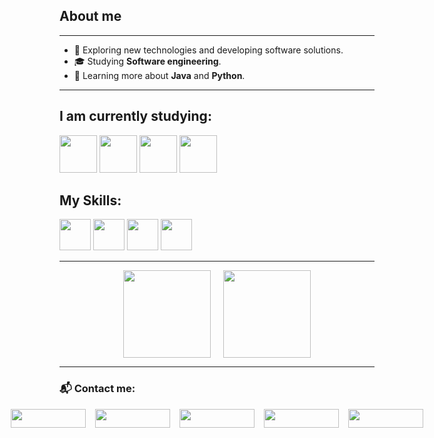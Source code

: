 ## About me
---

- 🤔 Exploring new technologies and developing software solutions.
- 🎓 Studying **Software engineering**.
- 🌱 Learning more about **Java** and **Python**.


---
 ## I am currently studying:
  <img src="https://cdn.jsdelivr.net/gh/devicons/devicon@latest/icons/java/java-original-wordmark.svg" width="60" height="60" /> <img src="https://cdn.jsdelivr.net/gh/devicons/devicon@latest/icons/spring/spring-original-wordmark.svg" width="60" height="60"/>  <img src="https://cdn.jsdelivr.net/gh/devicons/devicon@latest/icons/mysql/mysql-original-wordmark.svg" width="60" height="60"/> <img src="https://cdn.jsdelivr.net/gh/devicons/devicon@latest/icons/angular/angular-original.svg" width="60" height="60"/>
          

## My Skills:
  <img src="https://cdn.jsdelivr.net/gh/devicons/devicon@latest/icons/git/git-original.svg" width="50" height="50"/> <img src="https://cdn.jsdelivr.net/gh/devicons/devicon@latest/icons/intellij/intellij-original.svg" width="50" height="50"/> <img src="https://cdn.jsdelivr.net/gh/devicons/devicon@latest/icons/postman/postman-original.svg" width="50" height="50"/> <img src="https://cdn.jsdelivr.net/gh/devicons/devicon@latest/icons/vscode/vscode-original.svg" width="50" height="50"/>
          
          
            
---

<div style="display: flex; gap: 20px; justify-content: center; align-items: center;">
  <a href="https://github.com/gmarrtinss" target="_blank">
    <img height="140em" src="https://github-readme-stats.vercel.app/api?username=gmarrtinss&show_icons=true&theme=swift&include_all_commits=true&count_private=true" />
  </a>
  <a href="https://github.com/gmarrtinss" target="_blank">
    <img height="140em" src="https://github-readme-stats.vercel.app/api/top-langs/?username=gmarrtinss&layout=compact&langs_count=16&theme=swift" />
  </a>
</div>

---

### 📬 Contact me:

<div style="display: flex; gap: 15px; justify-content: center; align-items: center;">
  <a href="https://www.linkedin.com/in/gmarrtinss/" target="_blank">
    <img src="https://img.shields.io/badge/-LinkedIn-%230077B5?style=for-the-badge&logo=linkedin&logoColor=black&color=white" width="120" height="30" />
  </a>
  <a href="mailto:g.martiins.silva15@gmail.com" target="_blank">
    <img src="https://img.shields.io/badge/-Gmail-%23D44638?style=for-the-badge&logo=gmail&logoColor=black&color=white" width="120" height="30" />
  </a>
  <a href="https://wa.me/5592986243425" target="_blank">
    <img src="https://img.shields.io/badge/-WhatsApp-25d366?style=for-the-badge&logo=whatsapp&logoColor=black&color=white" width="120" height="30" />
  </a>
  <a href="https://discord.com/channels/@me/thytor" target="_blank">
    <img src="https://img.shields.io/badge/Discord-7289DA?style=for-the-badge&logo=discord&logoColor=black&color=white" width="120" height="30" />
  </a>
  <a href="https://www.instagram.com/gmarrtinss/" target="_blank">
    <img src="https://img.shields.io/badge/-Instagram-%23E4405F?style=for-the-badge&logo=instagram&logoColor=black&color=white" width="120" height="30" />
  </a>
</div>
